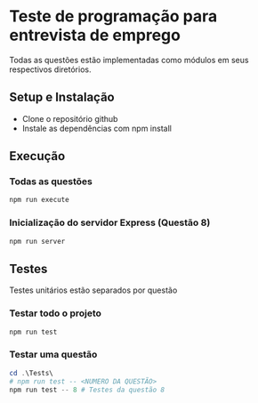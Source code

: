 # Teste de programação para entrevista de emprego
Todas as questões estão implementadas como módulos em seus respectivos diretórios.

## Setup e Instalação
- Clone o repositório github
- Instale as dependências com npm install

## Execução
### Todas as questões
```ps1
npm run execute
```

### Inicialização do servidor Express (Questão 8)
```ps1
npm run server
```

## Testes
Testes unitários estão separados por questão

### Testar todo o projeto
```ps1
npm run test
```

### Testar uma questão
```ps1
cd .\Tests\
# npm run test -- <NUMERO DA QUESTÃO>
npm run test -- 8 # Testes da questão 8
```



